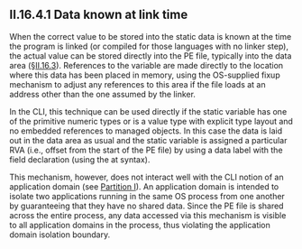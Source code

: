 ## II.16.4.1 Data known at link time

When the correct value to be stored into the static data is known at the time the program is linked (or compiled for those languages with no linker step), the actual value can be stored directly into the PE file, typically into the data area (§[II.16.3](ii.16.3-embedding-data-in-a-pe-file.md)). References to the variable are made directly to the location where this data has been placed in memory, using the OS-supplied fixup mechanism to adjust any references to this area if the file loads at an address other than the one assumed by the linker.

In the CLI, this technique can be used directly if the static variable has one of the primitive numeric types or is a value type with explicit type layout and no embedded references to managed objects. In this case the data is laid out in the data area as usual and the static variable is assigned a particular RVA (i.e., offset from the start of the PE file) by using a data label with the field declaration (using the at syntax).

This mechanism, however, does not interact well with the CLI notion of an application domain (see [Partition I](#todo-missing-hyperlink)). An application domain is intended to isolate two applications running in the same OS process from one another by guaranteeing that they have no shared data. Since the PE file is shared across the entire process, any data accessed via this mechanism is visible to all application domains in the process, thus violating the application domain isolation boundary.
